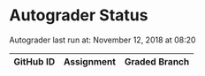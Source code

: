 # Autograder Status
Autograder last run at: November 12, 2018 at 08:20

| GitHub ID | Assignment | Graded Branch |
|-----------|------------|---------------|
